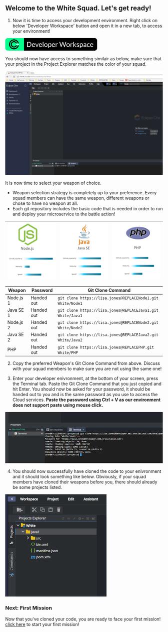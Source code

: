 ## Welcome to the White Squad. Let's get ready! ##

1. Now it is time to access your development environment. Right click on below 'Developer Workspace' button and open it in a new tab, to access your environment! 

[![dev](codenvy-contribute.svg)](http://OCCS_IP/dashboard/#/ide/che/White)

You should now have access to something similair as below, make sure that your project in the Project Explorer matches the color of your squad.

![env](../images/che_welcome.PNG)

It is now time to select your weapon of choice.

+ Weapon selection strategy is completely up to your preference. Every squad members can have the same weapon, different weapons or chose to have no weapon at all.
+ Each git repository includes the basic code that is needed in order to run and deploy your microservice to the battle action!

| [![Node](nodejs.png)](White.md) | [![Java](javase.png)](White.md) | [![PHP](php.png)](White.md) |
|:---:|:---:|:---:|

| Weapon        | Password     | Git Clone Command  |
| ------------- |-------------| -----|
| Node.js 1      | Handed out | ``` git clone https://lisa.jones@REPLACENode1.git White/Node1 ``` |
| Java SE 1     | Handed out      |   ``` git clone https://lisa.jones@REPLACEJava1.git White/Java1 ``` |
| Node.js 2    | Handed out | ``` git clone https://lisa.jones@REPLACENode2.git White/Node2 ``` |
| Java SE 2    | Handed out      |   ``` git clone https://lisa.jones@REPLACEJava2.git White/Java2 ``` |
| PHP | Handed out      |  ``` git clone https://lisa.jones@REPLACEPHP.git White/PHP ``` |

2. Copy the preferred Weapon's Git Clone Command from above. Discuss with your squad members to make sure you are not using the same one! 

3. Enter your developer enivronment, at the bottom of your screen, press the Terminal tab. Paste the Git Clone Command that you just copied and hit Enter. You should now be asked for your password, it should be handed out to you and is the same password as you use to access the Cloud services. **Paste the password using Ctrl + V as our environment does not support paste using mouse click.**

![clone](../images/che_clone.PNG)

4. You should now successfully have cloned the code to your enivronment and it should look something like below. Obviously, if your squad members have cloned their weapons before you, there should already be some projects listed.

![clone](../images/che_project.PNG)

### Next: First Mission ###				
Now that you've cloned your code, you are ready to face your first mission! [click here](../missions/deploy.md) to start your first mission!
